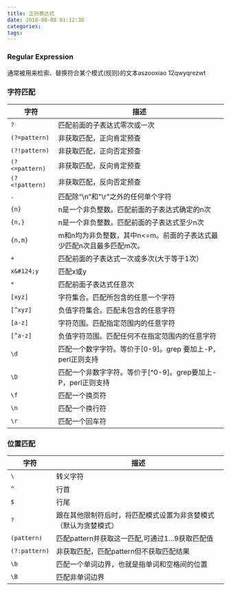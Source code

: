 ```yaml
---
title: 正则表达式
date: 2018-08-08 01:12:38
categories:
tags:
---
```

### Regular Expression

通常被用来检索、替换符合某个模式(规则)的文本aszooxiao  12qwyqrezwt

<!--more-->
### 字符匹配

字符| 描述
-- | --
`?`  | 匹配前面的子表达式零次或一次  
`(?=pattern)` | 非获取匹配，正向肯定预查  
`(?!pattern)`  |  非获取匹配，正向否定预查
`(?<=pattern)` | 非获取匹配，反向肯定预查
`(?<!pattern)`  |  非获取匹配，反向否定预查
`.` |   匹配除“\n”和"\r"之外的任何单个字符
`{n}`  |  n是一个非负整数。匹配前面的子表达式确定的n次
`{n,}` |  n是一个非负整数。匹配前面的子表达式至少n次
`{n,m}` | m和n均为非负整数，其中n<=m。前面的子表达式最少匹配n次且最多匹配m次。  
`+`  | 匹配前面的子表达式一次或多次(大于等于1次）  
`x&#124;y`  |  匹配x或y
`*`  |  匹配前面子表达式任意次  
`[xyz]`  | 字符集合。匹配所包含的任意一个字符
`[^xyz]` | 负值字符集合。匹配未包含的任意字符
`[a-z]`  |  字符范围。匹配指定范围内的任意字符
`[^a-z]`  |  负值字符范围。匹配任何不在指定范围内的任意字符
`\d`  |  匹配一个数字字符。等价于[0-9]。grep 要加上-P，perl正则支持
`\D`  |  匹配一个非数字字符。等价于[^0-9]。grep要加上-P，perl正则支持
`\f`  |  匹配一个换页符
`\n`  |  匹配一个换行符
`\r`  |  匹配一个回车符

### 位置匹配

字符| 描述
-- | --
`\` | 转义字符
`^`  | 行首
`$`  |  行尾
`? ` | 跟在其他限制符后时，将匹配模式设置为非贪婪模式（默认为贪婪模式）  
`(pattern)` | 匹配pattern并获取这一匹配,可通过$1…$9获取匹配值
`(?:pattern)` | 非获取匹配，匹配pattern但不获取匹配结果
`\b`  |  匹配一个单词边界，也就是指单词和空格间的位置
`\B`  |  匹配非单词边界
